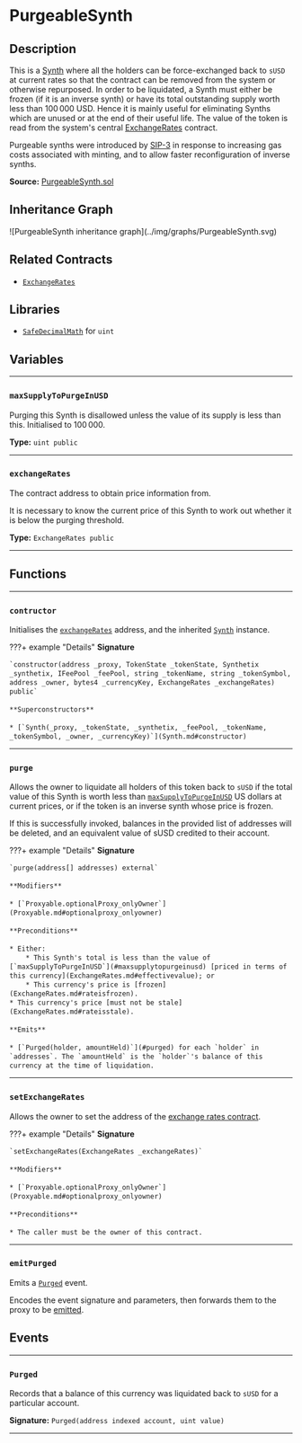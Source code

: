 # PurgeableSynth

## Description

This is a [Synth](Synth.md) where all the holders can be force-exchanged back to `sUSD` at current rates so that the contract can be removed from the system or otherwise repurposed. In order to be liquidated, a Synth must either be frozen (if it is an inverse synth) or have its total outstanding supply worth less than $100\,000$ USD. Hence it is mainly useful for eliminating Synths which are unused or at the end of their useful life. The value of the token is read from the system's central [ExchangeRates](ExchangeRates.md) contract.

Purgeable synths were introduced by [SIP-3](https://github.com/Synthetixio/SIPs/blob/master/SIPS/sip-3.md) in response to increasing gas costs associated with minting, and to allow faster reconfiguration of inverse synths.

**Source:** [PurgeableSynth.sol](https://github.com/Synthetixio/synthetix/blob/master/contracts/PurgeableSynth.sol)

<section-sep />

## Inheritance Graph

<inheritance-graph>
    ![PurgeableSynth inheritance graph](../img/graphs/PurgeableSynth.svg)
</inheritance-graph>

<section-sep />

## Related Contracts

* [`ExchangeRates`](ExchangeRates.md)

<section-sep />

## Libraries

* [`SafeDecimalMath`](SafeDecimalMath.md) for `uint`

<section-sep />

## Variables

---

### `maxSupplyToPurgeInUSD`

Purging this Synth is disallowed unless the value of its supply is less than this. Initialised to $100\,000$.

**Type:** `uint public`

---

### `exchangeRates`

The contract address to obtain price information from.

It is necessary to know the current price of this Synth to work out whether it is below the purging threshold.

**Type:** `ExchangeRates public`

---

<section-sep />

## Functions

---

### `contructor`

Initialises the [`exchangeRates`](#exchangerates) address, and the inherited [`Synth`](Synth.md) instance.

???+ example "Details"
    **Signature**

    `constructor(address _proxy, TokenState _tokenState, Synthetix _synthetix, IFeePool _feePool, string _tokenName, string _tokenSymbol, address _owner, bytes4 _currencyKey, ExchangeRates _exchangeRates) public`

    **Superconstructors**

    * [`Synth(_proxy, _tokenState, _synthetix, _feePool, _tokenName, _tokenSymbol, _owner, _currencyKey)`](Synth.md#constructor)

---

### `purge`

Allows the owner to liquidate all holders of this token back to `sUSD` if the total value of this Synth is worth less than [`maxSupplyToPurgeInUSD`](#maxsupplytopurgeinusd) US dollars at current prices, or if the token is an inverse synth whose price is frozen.

If this is successfully invoked, balances in the provided list of addresses will be deleted, and an equivalent value of sUSD credited to their account.

???+ example "Details"
    **Signature**

    `purge(address[] addresses) external`

    **Modifiers**

    * [`Proxyable.optionalProxy_onlyOwner`](Proxyable.md#optionalproxy_onlyowner)

    **Preconditions**

    * Either:
        * This Synth's total is less than the value of [`maxSupplyToPurgeInUSD`](#maxsupplytopurgeinusd) [priced in terms of this currency](ExchangeRates.md#effectivevalue); or
        * This currency's price is [frozen](ExchangeRates.md#rateisfrozen).
    * This currency's price [must not be stale](ExchangeRates.md#rateisstale).

    **Emits**

    * [`Purged(holder, amountHeld)`](#purged) for each `holder` in `addresses`. The `amountHeld` is the `holder`'s balance of this currency at the time of liquidation.

---

### `setExchangeRates`

Allows the owner to set the address of the [exchange rates contract](ExchangeRates.md).

???+ example "Details"
    **Signature**

    `setExchangeRates(ExchangeRates _exchangeRates)`

    **Modifiers**

    * [`Proxyable.optionalProxy_onlyOwner`](Proxyable.md#optionalproxy_onlyowner)

    **Preconditions**

    * The caller must be the owner of this contract.

---

### `emitPurged`

Emits a [`Purged`](#purged) event.

Encodes the event signature and parameters, then forwards them to the proxy to be [emitted](Proxy.md#_emit).

<section-sep />

## Events

---

### `Purged`

Records that a balance of this currency was liquidated back to `sUSD` for a particular account.

**Signature:** `Purged(address indexed account, uint value)`

---

<section-sep />
